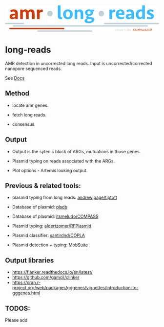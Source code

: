 [![AMR Long Reads](docs/amr-long-reads.png)](https://github.com/AMR-Hackathon-2021/long-reads#readme)

# long-reads

AMR detection in uncorrected long reads. Input is uncorrected/corrected nanopore sequenced reads. 

See [Docs](docs/README.md)

## Method

* locate amr genes. 

* fetch long reads. 

* consensus. 

## Output

* Output is the sytenic block of ARGs, mutuations in those genes. 

* Plasmid typing on reads associated with the ARGs. 

* Plot options - Artemis looking output. 

## Previous & related tools: 

* plasmid typing from long reads: [andrewjpage/tiptoft](https://github.com/andrewjpage/tiptoft)

* Database of plasmid: [plsdb](https://ccb-microbe.cs.uni-saarland.de/plsdb/)

* Database of plasmid: [itsmeludo/COMPASS](https://github.com/itsmeludo/COMPASS)

* Plasmid typing: [aldertzomer/RFPlasmid](https://github.com/aldertzomer/RFPlasmid)

* Plasmid classifier: [santirdnd/COPLA](https://github.com/santirdnd/COPLA)

* Plasmid detection + typing: [MobSuite](mobsuite)

## Output libraries 

* https://flanker.readthedocs.io/en/latest/
* https://github.com/gamcil/clinker
* https://cran.r-project.org/web/packages/gggenes/vignettes/introduction-to-gggenes.html
 
## TODOS: 

Please add 
